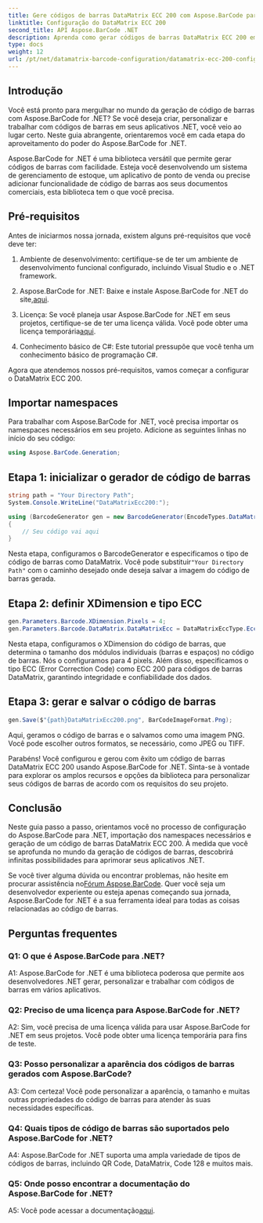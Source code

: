 ```yaml
---
title: Gere códigos de barras DataMatrix ECC 200 com Aspose.BarCode para .NET
linktitle: Configuração do DataMatrix ECC 200
second_title: API Aspose.BarCode .NET
description: Aprenda como gerar códigos de barras DataMatrix ECC 200 em .NET usando Aspose.BarCode. Simplifique as operações com a criação eficiente de códigos de barras.
type: docs
weight: 12
url: /pt/net/datamatrix-barcode-configuration/datamatrix-ecc-200-configuration/
---
```

## Introdução

Você está pronto para mergulhar no mundo da geração de código de barras com Aspose.BarCode for .NET? Se você deseja criar, personalizar e trabalhar com códigos de barras em seus aplicativos .NET, você veio ao lugar certo. Neste guia abrangente, orientaremos você em cada etapa do aproveitamento do poder do Aspose.BarCode for .NET.

Aspose.BarCode for .NET é uma biblioteca versátil que permite gerar códigos de barras com facilidade. Esteja você desenvolvendo um sistema de gerenciamento de estoque, um aplicativo de ponto de venda ou precise adicionar funcionalidade de código de barras aos seus documentos comerciais, esta biblioteca tem o que você precisa.

## Pré-requisitos

Antes de iniciarmos nossa jornada, existem alguns pré-requisitos que você deve ter:

1. Ambiente de desenvolvimento: certifique-se de ter um ambiente de desenvolvimento funcional configurado, incluindo Visual Studio e o .NET framework.

2.  Aspose.BarCode for .NET: Baixe e instale Aspose.BarCode for .NET do site,[aqui](https://releases.aspose.com/barcode/net/).

3.  Licença: Se você planeja usar Aspose.BarCode for .NET em seus projetos, certifique-se de ter uma licença válida. Você pode obter uma licença temporária[aqui](https://purchase.aspose.com/temporary-license/).

4. Conhecimento básico de C#: Este tutorial pressupõe que você tenha um conhecimento básico de programação C#.

Agora que atendemos nossos pré-requisitos, vamos começar a configurar o DataMatrix ECC 200.

## Importar namespaces

Para trabalhar com Aspose.BarCode for .NET, você precisa importar os namespaces necessários em seu projeto. Adicione as seguintes linhas no início do seu código:

```csharp
using Aspose.BarCode.Generation;
```

## Etapa 1: inicializar o gerador de código de barras

```csharp
string path = "Your Directory Path";
System.Console.WriteLine("DataMatrixEcc200:");

using (BarcodeGenerator gen = new BarcodeGenerator(EncodeTypes.DataMatrix, "Åspóse.Barcóde©"))
{
    // Seu código vai aqui
}
```

 Nesta etapa, configuramos o BarcodeGenerator e especificamos o tipo de código de barras como DataMatrix. Você pode substituir`"Your Directory Path"` com o caminho desejado onde deseja salvar a imagem do código de barras gerada.

## Etapa 2: definir XDimension e tipo ECC

```csharp
gen.Parameters.Barcode.XDimension.Pixels = 4;
gen.Parameters.Barcode.DataMatrix.DataMatrixEcc = DataMatrixEccType.Ecc200;
```

Nesta etapa, configuramos o XDimension do código de barras, que determina o tamanho dos módulos individuais (barras e espaços) no código de barras. Nós o configuramos para 4 pixels. Além disso, especificamos o tipo ECC (Error Correction Code) como ECC 200 para códigos de barras DataMatrix, garantindo integridade e confiabilidade dos dados.

## Etapa 3: gerar e salvar o código de barras

```csharp
gen.Save($"{path}DataMatrixEcc200.png", BarCodeImageFormat.Png);
```

Aqui, geramos o código de barras e o salvamos como uma imagem PNG. Você pode escolher outros formatos, se necessário, como JPEG ou TIFF.

Parabéns! Você configurou e gerou com êxito um código de barras DataMatrix ECC 200 usando Aspose.BarCode for .NET. Sinta-se à vontade para explorar os amplos recursos e opções da biblioteca para personalizar seus códigos de barras de acordo com os requisitos do seu projeto.

## Conclusão

Neste guia passo a passo, orientamos você no processo de configuração do Aspose.BarCode para .NET, importação dos namespaces necessários e geração de um código de barras DataMatrix ECC 200. À medida que você se aprofunda no mundo da geração de códigos de barras, descobrirá infinitas possibilidades para aprimorar seus aplicativos .NET.

 Se você tiver alguma dúvida ou encontrar problemas, não hesite em procurar assistência no[Fórum Aspose.BarCode](https://forum.aspose.com/c/barcode/13). Quer você seja um desenvolvedor experiente ou esteja apenas começando sua jornada, Aspose.BarCode for .NET é a sua ferramenta ideal para todas as coisas relacionadas ao código de barras.

## Perguntas frequentes

### Q1: O que é Aspose.BarCode para .NET?

A1: Aspose.BarCode for .NET é uma biblioteca poderosa que permite aos desenvolvedores .NET gerar, personalizar e trabalhar com códigos de barras em vários aplicativos.

### Q2: Preciso de uma licença para Aspose.BarCode for .NET?

A2: Sim, você precisa de uma licença válida para usar Aspose.BarCode for .NET em seus projetos. Você pode obter uma licença temporária para fins de teste.

### Q3: Posso personalizar a aparência dos códigos de barras gerados com Aspose.BarCode?

A3: Com certeza! Você pode personalizar a aparência, o tamanho e muitas outras propriedades do código de barras para atender às suas necessidades específicas.

### Q4: Quais tipos de código de barras são suportados pelo Aspose.BarCode for .NET?

A4: Aspose.BarCode for .NET suporta uma ampla variedade de tipos de códigos de barras, incluindo QR Code, DataMatrix, Code 128 e muitos mais.

### Q5: Onde posso encontrar a documentação do Aspose.BarCode for .NET?

 A5: Você pode acessar a documentação[aqui](https://reference.aspose.com/barcode/net/).